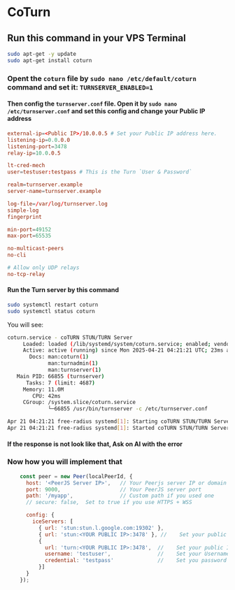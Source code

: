# CoTurn

## Run this command in your VPS Terminal

```bash
sudo apt-get -y update
sudo apt-get install coturn
```

### Opent the `coturn` file by `sudo nano /etc/default/coturn` command and set it: `TURNSERVER_ENABLED=1`

#### Then config the `turnserver.conf` file. Open it by `sudo nano /etc/turnserver.conf` and set this config and change your Public IP address

```conf
external-ip=<Public IP>/10.0.0.5 # Set your Public IP address here.
listening-ip=0.0.0.0
listening-port=3478
relay-ip=10.0.0.5

lt-cred-mech
user=testuser:testpass # This is the Turn `User & Password`

realm=turnserver.example
server-name=turnserver.example

log-file=/var/log/turnserver.log
simple-log
fingerprint

min-port=49152
max-port=65535

no-multicast-peers
no-cli

# Allow only UDP relays
no-tcp-relay
```

#### Run the Turn server by this command

```bash
sudo systemctl restart coturn
sudo systemctl status coturn
```

You will see:

```bash
coturn.service - coTURN STUN/TURN Server
     Loaded: loaded (/lib/systemd/system/coturn.service; enabled; vendor preset: enabled)
     Active: active (running) since Mon 2025-04-21 04:21:21 UTC; 23ms ago
       Docs: man:coturn(1)
             man:turnadmin(1)
             man:turnserver(1)
   Main PID: 66855 (turnserver)
      Tasks: 7 (limit: 4687)
     Memory: 11.0M
        CPU: 42ms
     CGroup: /system.slice/coturn.service
             └─66855 /usr/bin/turnserver -c /etc/turnserver.conf

Apr 21 04:21:21 free-radius systemd[1]: Starting coTURN STUN/TURN Server...
Apr 21 04:21:21 free-radius systemd[1]: Started coTURN STUN/TURN Server.
```

#### If the response is not look like that, Ask on AI with the error

### Now how you will implement that

```js
    const peer = new Peer(localPeerId, {
      host: '<PeerJS Server IP>',   // Your Peerjs server IP or domain
      port: 9000,                   // Your PeerJS server port
      path: '/myapp',               // Custom path if you used one
      // secure: false,  Set to true if you use HTTPS + WSS

      config: {
        iceServers: [
          { url: 'stun:stun.l.google.com:19302' },
          { url: 'stun:<YOUR PUBLIC IP>:3478' }, //    Set your public IP
          {
            url: 'turn:<YOUR PUBLIC IP>:3478',  //    Set your public IP
            username: 'testuser',               //    Set your Username that is seted in Turn Server.
            credential: 'testpass'              //    Set you password that is seted in Turn Server.
          }]
      }
    });
```
